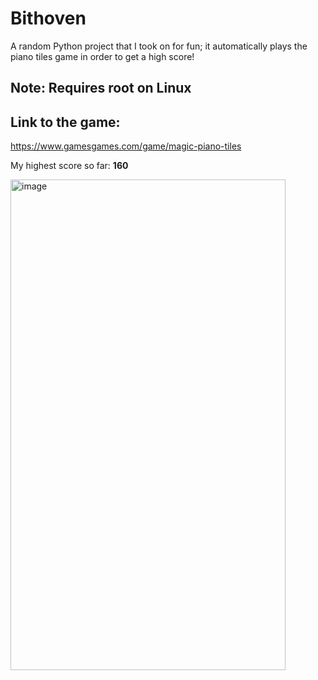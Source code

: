 # Bithoven
A random Python project that I took on for fun; it automatically plays the piano tiles game in order to get a high score!
## Note: Requires root on Linux


## Link to the game:
https://www.gamesgames.com/game/magic-piano-tiles

My highest score so far: **160**

<img width="440" height="785" alt="image" src="https://github.com/user-attachments/assets/16795a8b-eb64-4fe5-91c4-39f159bd3d69" />
